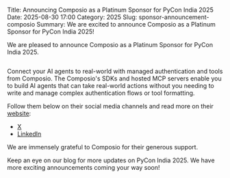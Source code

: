 Title: Announcing Composio as a Platinum Sponsor for PyCon India 2025
Date: 2025-08-30 17:00
Category: 2025
Slug: sponsor-announcement-composio
Summary: We are excited to announce Composio as a Platinum Sponsor for PyCon India 2025!

<!-- PELICAN_END_SUMMARY -->

We are pleased to announce Composio as a Platinum Sponsor for PyCon India 2025.

<p align="center" data-aos="fade-right"  data-aos-duration="1000">
    <img src="{static}/images/2025/sponsors/composio.svg" alt="" class="img-fluid" style="border-radius: 0%; max-height: 100px;">
</p>

Connect your AI agents to real-world with managed authentication and tools from Composio. The Composio's SDKs and hosted MCP servers enable you to build AI agents that can take real-world actions without you needing to write and manage complex authentication flows or tool formatting.

Follow them below on their social media channels and read more on their [website](https://composio.dev/):

- [X](https://x.com/composiohq)
- [LinkedIn](https://www.linkedin.com/company/composiohq)


We are immensely grateful to Composio for their generous support.

Keep an eye on our blog for more updates on PyCon India 2025. We have more exciting announcements coming your way soon!
